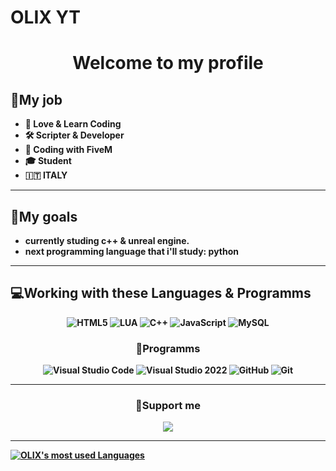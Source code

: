 # OLIX YT
<h1 align="center"><b>Welcome to my profile</h1>
  
## 💼My job
  
- 📖 Love & Learn Coding
- 🛠️ Scripter & Developer
- 🎲 Coding with FiveM
- 🎓 Student
- 🇮🇹 ITALY
  
---

## 🥅My goals
- currently studing c++ & unreal engine.
- next programming language that i'll study: python
  
---

## 💻Working with these Languages & Programms
  
<p align="center">
  <img src="https://img.shields.io/badge/HTML5-E34F26?style=for-the-badge&logo=html5&logoColor=white" alt="HTML5"/>
  <img src="https://img.shields.io/badge/Lua-2C2D72?style=for-the-badge&logo=lua&logoColor=white" alt="LUA"/>
  <img src="https://img.shields.io/badge/-C%2B%2B-0078D4?style=for-the-badge&logo=cplusplus&logoColor=white" alt="C++"/>
  <img src="https://img.shields.io/badge/JavaScript-F7DF1E?style=for-the-badge&logo=javascript&logoColor=black" alt="JavaScript"/>
  <img src="https://img.shields.io/badge/MySQL-FFBE00?style=for-the-badge&logo=mysql&logoColor=white" alt="MySQL"/>
</p>

<h3 align="center">🤖Programms</h3>
<p align="center">
  <img src="https://img.shields.io/badge/VSCode-0078D4?style=for-the-badge&logo=visual%20studio%20code&logoColor=white" alt="Visual Studio Code"/>
  <img src="https://img.shields.io/badge/VSStudio2022-5C2D91?style=for-the-badge&logo=visual%20studio&logoColor=white" alt="Visual Studio 2022"/>
  <img src="https://img.shields.io/badge/GitHub-black?style=for-the-badge&logo=github&logoColor=white" alt="GitHub"/>
  <img src="https://img.shields.io/badge/Git-F05032?style=for-the-badge&logo=git&logoColor=white" alt="Git"/>
</p>  

---

<h3 align="center">💌Support me</h3>
<p align="center">
  <a href="https://www.paypal.com/donate/?hosted_button_id=ZTUKCUY7Y4ZL2" target="blank"><img align="center" src="https://img.shields.io/badge/PayPal-00457C?style=for-the-badge&logo=paypal&logoColor=white"/></a>
  
---
  
[![OLIX's most used Languages](https://github-readme-stats.vercel.app/api/top-langs/?username=OLIX-boop&layout=compact)](https://github.com/anuraghazra/github-readme-stats)
